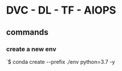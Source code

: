 # DVC - DL - TF - AIOPS

## commands

### create a new env
 
 `$ conda create --prefix ./env python=3.7 -y